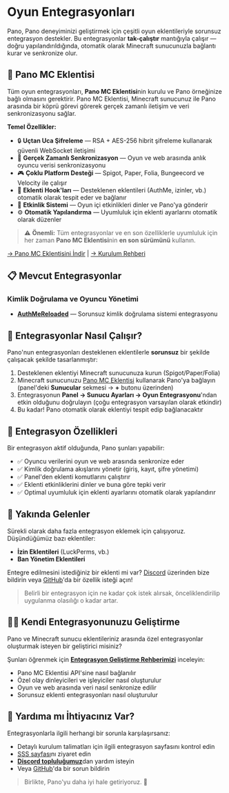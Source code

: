 # Oyun Entegrasyonları

Pano, Pano deneyiminizi geliştirmek için çeşitli oyun eklentileriyle sorunsuz entegrasyon destekler. Bu entegrasyonlar **tak-çalıştır** mantığıyla çalışır — doğru yapılandırıldığında, otomatik olarak Minecraft sunucunuzla bağlantı kurar ve senkronize olur.

## 🔌 Pano MC Eklentisi

Tüm oyun entegrasyonları, **Pano MC Eklentisi**nin kurulu ve Pano örneğinize bağlı olmasını gerektirir. Pano MC Eklentisi, Minecraft sunucunuz ile Pano arasında bir köprü görevi görerek gerçek zamanlı iletişim ve veri senkronizasyonu sağlar.

**Temel Özellikler:**

- 🔒 **Uçtan Uca Şifreleme** — RSA + AES-256 hibrit şifreleme kullanarak güvenli WebSocket iletişimi
- 🔄 **Gerçek Zamanlı Senkronizasyon** — Oyun ve web arasında anlık oyuncu verisi senkronizasyonu
- 🎮 **Çoklu Platform Desteği** — Spigot, Paper, Folia, Bungeecord ve Velocity ile çalışır
- 🧩 **Eklenti Hook'ları** — Desteklenen eklentileri (AuthMe, izinler, vb.) otomatik olarak tespit eder ve bağlanır
- 📡 **Etkinlik Sistemi** — Oyun içi etkinlikleri dinler ve Pano'ya gönderir
- ⚙️ **Otomatik Yapılandırma** — Uyumluluk için eklenti ayarlarını otomatik olarak düzenler

> ⚠️ **Önemli:** Tüm entegrasyonlar ve en son özelliklerle uyumluluk için her zaman **Pano MC Eklentisi**nin **en son sürümünü** kullanın.

[→ Pano MC Eklentisini İndir](https://github.com/PanoMC/pano-mc-plugin/releases) | [→ Kurulum Rehberi](../installation/)

## 📋 Mevcut Entegrasyonlar

### Kimlik Doğrulama ve Oyuncu Yönetimi

- [**AuthMeReloaded**](./authme/) — Sorunsuz kimlik doğrulama sistemi entegrasyonu

## 🎯 Entegrasyonlar Nasıl Çalışır?

Pano'nun entegrasyonları desteklenen eklentilerle **sorunsuz** bir şekilde çalışacak şekilde tasarlanmıştır:

1. Desteklenen eklentiyi Minecraft sunucunuza kurun (Spigot/Paper/Folia)
2. Minecraft sunucunuzu [Pano MC Eklentisi](../installation/) kullanarak Pano'ya bağlayın (panel'deki **Sunucular** sekmesi → **+** butonu üzerinden)
3. Entegrasyonun **Panel → Sunucu Ayarları → Oyun Entegrasyonu**'ndan etkin olduğunu doğrulayın (çoğu entegrasyon varsayılan olarak etkindir)
4. Bu kadar! Pano otomatik olarak eklentiyi tespit edip bağlanacaktır

## 🔌 Entegrasyon Özellikleri

Bir entegrasyon aktif olduğunda, Pano şunları yapabilir:

- ✅ Oyuncu verilerini oyun ve web arasında senkronize eder
- ✅ Kimlik doğrulama akışlarını yönetir (giriş, kayıt, şifre yönetimi)
- ✅ Panel'den eklenti komutlarını çalıştırır
- ✅ Eklenti etkinliklerini dinler ve buna göre tepki verir
- ✅ Optimal uyumluluk için eklenti ayarlarını otomatik olarak yapılandırır

## 🚀 Yakında Gelenler

Sürekli olarak daha fazla entegrasyon eklemek için çalışıyoruz. Düşündüğümüz bazı eklentiler:

- **İzin Eklentileri** (LuckPerms, vb.)
- **Ban Yönetim Eklentileri**

Entegre edilmesini istediğiniz bir eklenti mi var? [Discord](https://discord.gg/6vVy72wgXT) üzerinden bize bildirin veya [GitHub](https://github.com/PanoMC/pano-mc-plugin/issues)'da bir özellik isteği açın! 

> Belirli bir entegrasyon için ne kadar çok istek alırsak, önceliklendirilip uygulanma olasılığı o kadar artar.

## 🧑‍💻 Kendi Entegrasyonunuzu Geliştirme

Pano ve Minecraft sunucu eklentileriniz arasında özel entegrasyonlar oluşturmak isteyen bir geliştirici misiniz?

Şunları öğrenmek için [**Entegrasyon Geliştirme Rehberimizi**](/tr/integration/getting-started/) inceleyin:

- Pano MC Eklentisi API'sine nasıl bağlanılır
- Özel olay dinleyicileri ve işleyiciler nasıl oluşturulur
- Oyun ve web arasında veri nasıl senkronize edilir
- Sorunsuz eklenti entegrasyonları nasıl oluşturulur

## 💬 Yardıma mı İhtiyacınız Var?

Entegrasyonlarla ilgili herhangi bir sorunla karşılaşırsanız:

- Detaylı kurulum talimatları için ilgili entegrasyon sayfasını kontrol edin
- [SSS sayfası](../FAQ)nı ziyaret edin
- [**Discord topluluğumuz**](https://discord.gg/6vVy72wgXT)dan yardım isteyin
- Veya [GitHub](https://github.com/PanoMC/pano-mc-plugin/issues)'da bir sorun bildirin

> Birlikte, Pano'yu daha iyi hale getiriyoruz. 🚀
